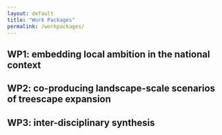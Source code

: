 ```yaml
---
layout: default
title: "Work Packages"
permalink: /workpackages/
---
```

## WP1: embedding local ambition in the national context

## WP2: co-producing landscape-scale scenarios of treescape expansion

## WP3: inter-disciplinary synthesis
